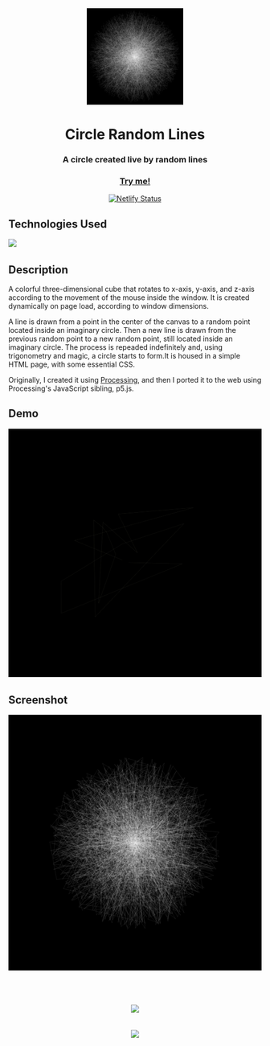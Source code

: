 <div align=center>
  <img src="./icons/icon-192x192.png">
  <h1>Circle Random Lines</h1>

  <h3>A circle created live by random lines</h3>
  
  <a href="https://circle-random-lines.netlify.app/"><h3>Try me!</h3></a>

  [![Netlify Status](https://api.netlify.com/api/v1/badges/167fe081-b318-4922-b30b-3a7f76724456/deploy-status)](https://app.netlify.com/sites/circle-random-lines/deploys)
  
</div>


## Technologies Used
<a href="https://p5js.org/"><img src="https://github.com/michaelkolesidis/tech-icons/blob/main/icons/p5js/p5js.svg" height="50px"/></a>



## Description

<p>

A colorful three-dimensional cube that rotates to x-axis, y-axis, and z-axis according to the movement of  the mouse inside the window. It is created dynamically on page load, according to window dimensions. 


A line is drawn from a point in the center of the canvas to a random point located inside an imaginary circle. Then a new line is drawn from the previous random point to a new random point, still located inside an imaginary circle. The process is repeaded indefinitely and, using trigonometry and magic, a circle starts to form.It is housed in a simple HTML page, with some essential CSS.</p>

<p>Originally, I created it using <a href="https://processing.org/">Processing</a>, and then I ported it to the web using Processing's JavaScript sibling, p5.js.</p>




## Demo
<img src="./screenshots/demo.gif">



## Screenshot
<img src="./screenshots/circle-random-lines-screenshot.png">

<br>
<br>



[//]: # (Free Software)
<div align="center">
  <br>
  <br>

  <a href="https://github.com/michaelkolesidis/made-with-linux" target="_blank"><img src="https://upload.wikimedia.org/wikipedia/commons/thumb/f/f9/Made_with_Linux.png/240px-Made_with_Linux.png"></a>
</div>
<br>                                                      
<div align="center">
  <a href="https://endsoftwarepatents.org/innovating-without-patents"><img style="height: 90px;" src="https://static.fsf.org/nosvn/esp/logos/innovating-without-patents.svg"></a>
</div>

